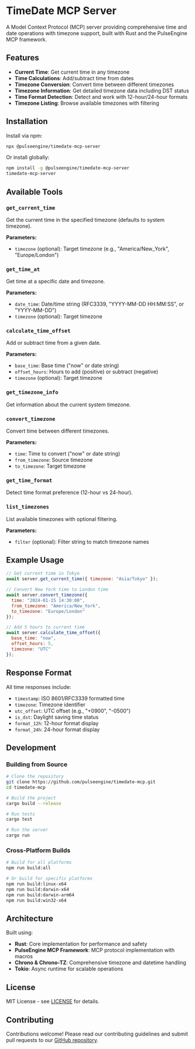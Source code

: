 # TimeDate MCP Server

A Model Context Protocol (MCP) server providing comprehensive time and date operations with timezone support, built with Rust and the PulseEngine MCP framework.

## Features

- **Current Time**: Get current time in any timezone
- **Time Calculations**: Add/subtract time from dates
- **Timezone Conversion**: Convert time between different timezones  
- **Timezone Information**: Get detailed timezone data including DST status
- **Time Format Detection**: Detect and work with 12-hour/24-hour formats
- **Timezone Listing**: Browse available timezones with filtering

## Installation

Install via npm:

```bash
npx @pulseengine/timedate-mcp-server
```

Or install globally:

```bash
npm install -g @pulseengine/timedate-mcp-server
timedate-mcp-server
```

## Available Tools

### `get_current_time`
Get the current time in the specified timezone (defaults to system timezone).

**Parameters:**
- `timezone` (optional): Target timezone (e.g., "America/New_York", "Europe/London")

### `get_time_at`
Get time at a specific date and timezone.

**Parameters:**
- `date_time`: Date/time string (RFC3339, "YYYY-MM-DD HH:MM:SS", or "YYYY-MM-DD")
- `timezone` (optional): Target timezone

### `calculate_time_offset`
Add or subtract time from a given date.

**Parameters:**
- `base_time`: Base time ("now" or date string)
- `offset_hours`: Hours to add (positive) or subtract (negative)
- `timezone` (optional): Target timezone

### `get_timezone_info`
Get information about the current system timezone.

### `convert_timezone`
Convert time between different timezones.

**Parameters:**
- `time`: Time to convert ("now" or date string)
- `from_timezone`: Source timezone
- `to_timezone`: Target timezone

### `get_time_format`
Detect time format preference (12-hour vs 24-hour).

### `list_timezones`
List available timezones with optional filtering.

**Parameters:**
- `filter` (optional): Filter string to match timezone names

## Example Usage

```javascript
// Get current time in Tokyo
await server.get_current_time({ timezone: "Asia/Tokyo" });

// Convert New York time to London time  
await server.convert_timezone({
  time: "2024-01-15 14:30:00",
  from_timezone: "America/New_York", 
  to_timezone: "Europe/London"
});

// Add 5 hours to current time
await server.calculate_time_offset({
  base_time: "now",
  offset_hours: 5,
  timezone: "UTC"
});
```

## Response Format

All time responses include:
- `timestamp`: ISO 8601/RFC3339 formatted time
- `timezone`: Timezone identifier
- `utc_offset`: UTC offset (e.g., "+0900", "-0500")
- `is_dst`: Daylight saving time status
- `format_12h`: 12-hour format display
- `format_24h`: 24-hour format display

## Development

### Building from Source

```bash
# Clone the repository
git clone https://github.com/pulseengine/timedate-mcp.git
cd timedate-mcp

# Build the project
cargo build --release

# Run tests
cargo test

# Run the server
cargo run
```

### Cross-Platform Builds

```bash
# Build for all platforms
npm run build:all

# Or build for specific platforms
npm run build:linux-x64
npm run build:darwin-x64
npm run build:darwin-arm64
npm run build:win32-x64
```

## Architecture

Built using:
- **Rust**: Core implementation for performance and safety
- **PulseEngine MCP Framework**: MCP protocol implementation with macros
- **Chrono & Chrono-TZ**: Comprehensive timezone and datetime handling
- **Tokio**: Async runtime for scalable operations

## License

MIT License - see [LICENSE](LICENSE) for details.

## Contributing

Contributions welcome! Please read our contributing guidelines and submit pull requests to our [GitHub repository](https://github.com/pulseengine/timedate-mcp).